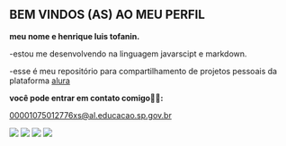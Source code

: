 ## BEM VINDOS (AS) AO MEU PERFIL

**meu nome e henrique luis tofanin.**

-estou me desenvolvendo na linguagem javarscipt e markdown.

-esse é meu repositório para compartilhamento de projetos pessoais da plataforma [alura](https://cursos.alura.com.br)


**você pode entrar em contato comigo🐱‍👤:**

00001075012776xs@al.educacao.sp.gov.br

![](https://media1.tenor.com/m/AapKRNOpG6cAAAAC/ohno-meme-monkey-ohno.gif)
![](https://media1.tenor.com/m/1QnNXgdc_HUAAAAC/im-out-we-out.gif)
![](https://media.tenor.com/_TQcegphP7MAAAAM/boom-bomb.gif)
![](https://media1.tenor.com/m/PZHeRn1I9rIAAAAC/euu.gif)
